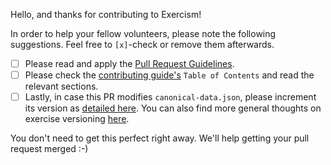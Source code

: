 Hello, and thanks for contributing to Exercism!

In order to help your fellow volunteers, please note the following suggestions. Feel free to `[x]`-check or remove them afterwards.

- [ ] Please read and apply the [Pull Request Guidelines](https://github.com/exercism/docs/blob/master/contributing-to-language-tracks/pull-request-guidelines.md).
- [ ] Please check the [contributing guide's](https://github.com/exercism/problem-specifications/blob/master/.github/CONTRIBUTING.md#contributing) `Table of Contents` and read the relevant sections.
- [ ] Lastly, in case this PR modifies `canonical-data.json`, please increment its version as [detailed here](https://github.com/exercism/problem-specifications#test-data-versioning). You can also find more general thoughts on exercise versioning [here](https://github.com/exercism/problem-specifications/blob/master/.github/CONTRIBUTING.md#exercise-versioning).

You don't need to get this perfect right away. We'll help getting your pull request merged :-)
